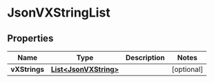 
# JsonVXStringList

## Properties
Name | Type | Description | Notes
------------ | ------------- | ------------- | -------------
**vXStrings** | [**List&lt;JsonVXString&gt;**](JsonVXString.md) |  |  [optional]



